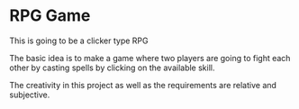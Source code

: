 # RPG Game

This is going to be a clicker type RPG

The basic idea is to make a game where two players are going to fight each other by casting spells by clicking on the available skill.

The creativity in this project as well as the requirements are relative and subjective.